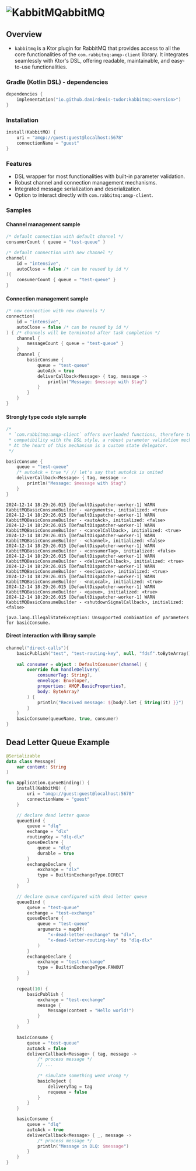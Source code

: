 # ![KabbitMQ](https://github.com/user-attachments/assets/bc22917b-d6bd-4f34-8775-707e575677a0)abbitMQ

## Overview

- `kabbitmq` is a Ktor plugin for RabbitMQ that provides access to all the core functionalities of the `com.rabbitmq:amqp-client` library. It integrates seamlessly with Ktor's DSL, offering readable, maintainable, and easy-to-use functionalities.


### Gradle (Kotlin DSL) - dependencies

```kotlin
dependencies {
    implementation("io.github.damirdenis-tudor:kabbitmq:<version>")
}
```

### Installation

```kotlin
install(KabbitMQ) {
    uri = "amqp://guest:guest@localhost:5678"
    connectionName = "guest"
}
```

### Features
- DSL wrapper for most functionalities with built-in parameter validation.
- Robust channel and connection management mechanisms.
- Integrated message serialization and deserialization.
- Option to interact directly with `com.rabbitmq:amqp-client`.

### Samples

#### Channel management sample
```kotlin
/* default connection with default channel */
consumerCount { queue = "test-queue" }

/* default connection with new channel */
channel(
    id = "intensive",
    autoClose = false /* can be reused by id */ 
){
    consumerCount { queue = "test-queue" }
}
```

#### Connection management sample
```kotlin
/* new connection with new channels */
connection(
    id = "intensive",
    autoClose = false /* can be reused by id */
) { /* channels will be terminated after task completion */
    channel {
        messageCount { queue = "test-queue" }
    }
    channel {
        basicConsume {
            queue = "test-queue"
            autoAck = true
            deliverCallback<Message> { tag, message ->
                println("Message: $message with $tag")
            }
        }
    }
}
```

#### Strongly type code style sample


```kotlin
/*
 * `com.rabbitmq:amqp-client` offers overloaded functions, therefore to ensure 
 * compatibility with the DSL style, a robust parameter validation mechanism is necessary. 
 * At the heart of this mechanism is a custom state delegator.
 */

basicConsume {
    queue = "test-queue"
    /* autoAck = true */ // let's say that autoAck is omited
    deliverCallback<Message> { tag, message ->
        println("Message: $message with $tag")
    }
}
```

```log
2024-12-14 18:29:26.015 [DefaultDispatcher-worker-1] WARN  KabbitMQBasicConsumeBuilder - <arguments>, initialized: <true>
2024-12-14 18:29:26.015 [DefaultDispatcher-worker-1] WARN  KabbitMQBasicConsumeBuilder - <autoAck>, initialized: <false>
2024-12-14 18:29:26.015 [DefaultDispatcher-worker-1] WARN  KabbitMQBasicConsumeBuilder - <cancelCallback>, initialized: <true>
2024-12-14 18:29:26.015 [DefaultDispatcher-worker-1] WARN  KabbitMQBasicConsumeBuilder - <channel>, initialized: <false>
2024-12-14 18:29:26.015 [DefaultDispatcher-worker-1] WARN  KabbitMQBasicConsumeBuilder - <consumerTag>, initialized: <false>
2024-12-14 18:29:26.015 [DefaultDispatcher-worker-1] WARN  KabbitMQBasicConsumeBuilder - <deliverCallback>, initialized: <true>
2024-12-14 18:29:26.015 [DefaultDispatcher-worker-1] WARN  KabbitMQBasicConsumeBuilder - <exclusive>, initialized: <true>
2024-12-14 18:29:26.015 [DefaultDispatcher-worker-1] WARN  KabbitMQBasicConsumeBuilder - <noLocal>, initialized: <true>
2024-12-14 18:29:26.015 [DefaultDispatcher-worker-1] WARN  KabbitMQBasicConsumeBuilder - <queue>, initialized: <true>
2024-12-14 18:29:26.015 [DefaultDispatcher-worker-1] WARN  KabbitMQBasicConsumeBuilder - <shutdownSignalCallback>, initialized: <false>

java.lang.IllegalStateException: Unsupported combination of parameters for basicConsume.
```

#### Direct interaction with libray sample


```kotlin
channel("direct-calls"){
    basicPublish("test", "test-routing-key", null, "fdsf".toByteArray())
    
    val consumer = object : DefaultConsumer(channel) {
        override fun handleDelivery(
            consumerTag: String?,
            envelope: Envelope?,
            properties: AMQP.BasicProperties?,
            body: ByteArray?
        ) {
            println("Received message: ${body?.let { String(it) }}")
        }
    }
    basicConsume(queueName, true, consumer)
}
```


## Dead Letter Queue Example

```kotlin 
@Serializable
data class Message(
    var content: String
)

fun Application.queueBinding() {
    install(KabbitMQ) {
        uri = "amqp://guest:guest@localhost:5678"
        connectionName = "guest"
    }

    // declare dead letter queue
    queueBind {
        queue = "dlq"
        exchange = "dlx"
        routingKey = "dlq-dlx"
        queueDeclare {
            queue = "dlq"
            durable = true
        }
        exchangeDeclare {
            exchange = "dlx"
            type = BuiltinExchangeType.DIRECT
        }
    }

    // declare queue configured with dead letter queue
    queueBind {
        queue = "test-queue"
        exchange = "test-exchange"
        queueDeclare {
            queue = "test-queue"
            arguments = mapOf(
                "x-dead-letter-exchange" to "dlx",
                "x-dead-letter-routing-key" to "dlq-dlx"
            )
        }
        exchangeDeclare {
            exchange = "test-exchange"
            type = BuiltinExchangeType.FANOUT
        }
    }

    repeat(10) {
        basicPublish {
            exchange = "test-exchange"
            message {
                Message(content = "Hello world!")
            }
        }
    }

    basicConsume {
        queue = "test-queue"
        autoAck = false
        deliverCallback<Message> { tag, message ->
            /* process message */
            // ...
            
            /* simulate something went wrong */
            basicReject {
                deliveryTag = tag
                requeue = false
            }
        }
    }

    basicConsume {
        queue = "dlq"
        autoAck = true
        deliverCallback<Message> { _, message ->
            /* process message */
            println("Message in DLQ: $message")
        }
    }
}
```
